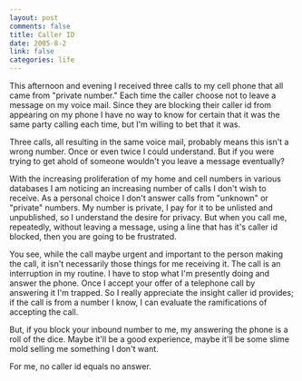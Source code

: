 ```yaml
--- 
layout: post
comments: false
title: Caller ID
date: 2005-8-2
link: false
categories: life
---
```

This afternoon and evening I received three calls to my cell phone that all came from "private number." Each time the caller choose not to leave a message on my voice mail. Since they are blocking their caller id from appearing on my phone I have no way to know for certain that it was the same party calling each time, but I'm willing to bet that it was.

Three calls, all resulting in the same voice mail, probably means this isn't a wrong number. Once or even twice I could understand. But if you were trying to get ahold of someone wouldn't you leave a message eventually?

With the increasing proliferation of my home and cell numbers in various databases I am noticing an increasing number of calls I don't wish to receive. As a personal choice I don't answer calls from "unknown" or "private" numbers. My number is private, I pay for it to be unlisted and unpublished, so I understand the desire for privacy. But when you call me, repeatedly, without leaving a message, using a line that has it's caller id blocked, then you are going to be frustrated.

You see, while the call maybe urgent and important to the person making the call, it isn't necessarily those things for me receiving it. The call is an interruption in my routine. I have to stop what I'm presently doing and answer the phone. Once I accept your offer of a telephone call by answering it I'm trapped. So I really appreciate the insight caller id provides; if the call is from a number I know, I can evaluate the ramifications of accepting the call.

But, if you block your inbound number to me, my answering the phone is a roll of the dice. Maybe it'll be a good experience, maybe it'll be some slime mold selling me something I don't want.

For me, no caller id equals no answer.
